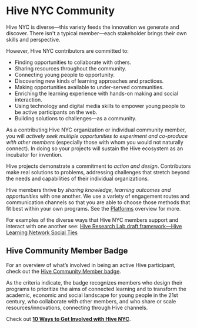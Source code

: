 # Hive NYC Community

Hive NYC is diverse—this variety feeds the innovation we generate and discover. There isn't a typical member—each stakeholder brings their own skills and perspective.

However, Hive NYC contributors are committed to:
* Finding opportunities to collaborate with others.
* Sharing resources throughout the community.
* Connecting young people to opportunity.
* Discovering new kinds of learning approaches and practices.
* Making opportunities available to under-served communities.
* Enriching the learning experience with hands-on making and social interaction.
* Using technology and digital media skills to empower young people to be active participants on the web.
* Building solutions to challenges—as a community.

As a contributing Hive NYC organization or individual community member, you will *actively seek multiple opportunities to experiment and co-produce with other members* (especially those with whom you would not naturally connect). In doing so your projects will sustain the Hive ecosystem as an incubator for invention.

Hive projects demonstrate a commitment to *action and design*. Contributors make real solutions to problems, addressing challenges that stretch beyond the needs and capabilities of their individual organizations.

Hive members thrive by *sharing knowledge, learning outcomes and opportunities* with one another. We use a variety of engagement routes and communication channels so that you are able to choose those methods that fit best within your own programs. See the [Platforms](../hive_nyc_platforms/README.md) overview for more.

For examples of the diverse ways that Hive NYC members support and interact with one another see: [Hive Research Lab draft framework—Hive Learning Network Social Ties](https://drive.google.com/file/d/0B_VM3QApL9XfSm12dnJZN1dFRWM/view)

## Hive Community Member Badge

For an overview of what’s involved in being an active Hive participant, check out the [Hive Community Member badge](https://webmaker.org/en-US/badges/hive-community-member).

As the criteria indicate, the badge recognizes members who design their programs to prioritize the aims of connected learning and to transform the academic, economic and social landscape for young people in the 21st century, who collaborate with other members, and who share or scale resources/innovations, connecting through Hive channels.

Check out **[10 Ways to Get Involved with Hive NYC](../becoming_a_hive_nyc_member/10_ways_to_get_involved_with_hive_nyc.html)**.
